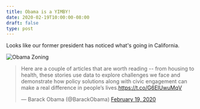```yaml
---
title: Obama is a YIMBY!
date: 2020-02-19T10:00:00-08:00
draft: false
type: post
---
```


Looks like our former president has noticed what's going in California.

![Obama Zoning](/img/obama-change-zoning.png)

<blockquote class="twitter-tweet"><p lang="en" dir="ltr">Here are a couple of articles that are worth reading -- from housing to health, these stories use data to explore challenges we face and demonstrate how policy solutions along with civic engagement can make a real difference in people’s lives.<a href="https://t.co/G6EIUwuMqV">https://t.co/G6EIUwuMqV</a></p>&mdash; Barack Obama (@BarackObama) <a href="https://twitter.com/BarackObama/status/1229931441624145920?ref_src=twsrc%5Etfw">February 19, 2020</a></blockquote> <script async src="https://platform.twitter.com/widgets.js" charset="utf-8"></script>

